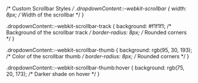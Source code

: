 /* Custom Scrollbar Styles */
.dropdownContent::-webkit-scrollbar {
  width: 8px; /* Width of the scrollbar */
}

.dropdownContent::-webkit-scrollbar-track {
  background: #f1f1f1; /* Background of the scrollbar track */
  border-radius: 8px; /* Rounded corners */
}

.dropdownContent::-webkit-scrollbar-thumb {
  background: rgb(95, 30, 193); /* Color of the scrollbar thumb */
  border-radius: 8px; /* Rounded corners */
}

.dropdownContent::-webkit-scrollbar-thumb:hover {
  background: rgb(75, 20, 173); /* Darker shade on hover */
}
